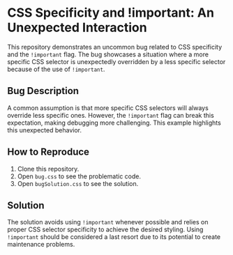 # CSS Specificity and !important: An Unexpected Interaction

This repository demonstrates an uncommon bug related to CSS specificity and the `!important` flag.  The bug showcases a situation where a more specific CSS selector is unexpectedly overridden by a less specific selector because of the use of `!important`.

## Bug Description

A common assumption is that more specific CSS selectors will always override less specific ones. However, the `!important` flag can break this expectation, making debugging more challenging.  This example highlights this unexpected behavior.

## How to Reproduce

1.  Clone this repository.
2.  Open `bug.css` to see the problematic code.
3.  Open `bugSolution.css` to see the solution.

## Solution

The solution avoids using `!important` whenever possible and relies on proper CSS selector specificity to achieve the desired styling. Using `!important` should be considered a last resort due to its potential to create maintenance problems.